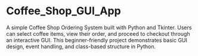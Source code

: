 # Coffee_Shop_GUI_App
A simple Coffee Shop Ordering System built with Python and Tkinter. Users can select coffee items, view their order, and proceed to checkout through an interactive GUI. This beginner-friendly project demonstrates basic GUI design, event handling, and class-based structure in Python.

